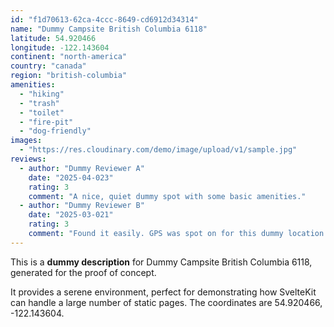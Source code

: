 ```yaml
---
id: "f1d70613-62ca-4ccc-8649-cd6912d34314"
name: "Dummy Campsite British Columbia 6118"
latitude: 54.920466
longitude: -122.143604
continent: "north-america"
country: "canada"
region: "british-columbia"
amenities:
  - "hiking"
  - "trash"
  - "toilet"
  - "fire-pit"
  - "dog-friendly"
images:
  - "https://res.cloudinary.com/demo/image/upload/v1/sample.jpg"
reviews:
  - author: "Dummy Reviewer A"
    date: "2025-04-023"
    rating: 3
    comment: "A nice, quiet dummy spot with some basic amenities."
  - author: "Dummy Reviewer B"
    date: "2025-03-021"
    rating: 3
    comment: "Found it easily. GPS was spot on for this dummy location."
---
```


This is a **dummy description** for Dummy Campsite British Columbia 6118, generated for the proof of concept.

It provides a serene environment, perfect for demonstrating how SvelteKit can handle a large number of static pages. The coordinates are 54.920466, -122.143604.
